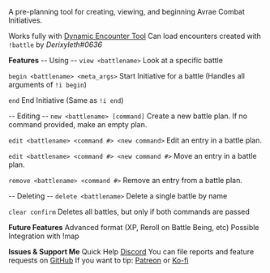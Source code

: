 A pre-planning tool for creating, viewing, and beginning Avrae Combat Initiatives.

Works fully with [Dynamic Encounter Tool](https://avrae.io/dashboard/workshop/5f790de74ded026d119cff20)
Can load encounters created with `!battle` by _Derixyleth#0636_

**Features**
-- Using --
`view <battlename>`
Look at a specific battle

`begin <battlename> <meta_args>`
Start Initiative for a battle (Handles all arguments of `!i begin`)

`end`
End Initiative (Same as `!i end`)

-- Editing --
`new <battlename> [command]`
Create a new battle plan. If no command provided, make an empty plan.

`edit <battlename> <command #> <new command>`
Edit an entry in a battle plan.

`edit <battlename> <command #> <new command #>`
Move an entry in a battle plan.

`remove <battlename> <command #>`
Remove an entry from a battle plan.

-- Deleting --
`delete <battlename>`
Delete a single battle by name

`clear confirm`
Deletes all battles, but only if both commands are passed

**Future Features**
Advanced format (XP, Reroll on Battle Being, etc)
Possible Integration with !map

**Issues & Support Me**
Quick Help [Discord](https://discord.gg/HczsFcY)
You can file reports and feature requests on [GitHub](https://github.com/storytellermahkasad/Avrae-Customizations)
If you want to tip: [Patreon](https://www.patreon.com/StorytellerMahkasad) or [Ko-fi](https://ko-fi.com/storytellermahkasad)